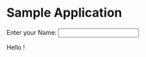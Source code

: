 <html>

<head>
<title>AngularJS First Application</title>
</head>

<body>
<h1>Sample Application</h1>

<div ng-app = "">
<p>Enter your Name: <input type = "text" ng-model = "name"></p>
<p>Hello <span ng-bind = "name"></span>!</p>
</div>

<script src = "https://ajax.googleapis.com/ajax/libs/angularjs/1.3.14/angular.min.js">
</script>

</body>
</html>

